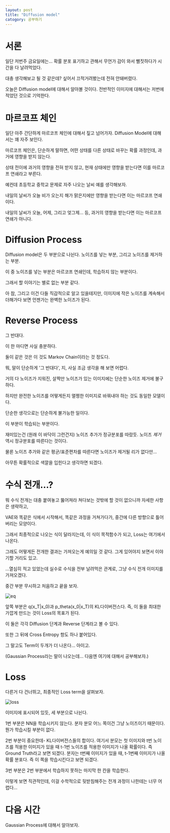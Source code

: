 ```yaml
---
layout: post
title: "Diffusion model"
catogory: 공부하기
---
```


# 서론

일단 저번주 금요일에는... 확률 분포 표기하고 관해서 무언가 감이 와서 뻘짓하다가 시간을 다 날려먹었다.

대충 생각해보고 될 것 같은데? 싶어서 끄적거려봤는데 전혀 안돼버렸다. 

오늘은 Diffusion model에 대해서 알아볼 것이다. 전반적인 이미지에 대해서는 저번에 적었던 것으로 기억한다.

# 마르코프 체인

일단 아주 간단하게 마르코프 체인에 대해서 짚고 넘어가자. Diffusion Model에 대해서는 꽤 자주 보인다.

마르코프 체인은, 단순하게 말하면, 어떤 상태를 다른 상태로 바꾸는 확률 과정인데, 과거에 영향을 받지 않는다.

상태 전이에 과거의 영향을 전혀 받지 않고, 현재 상태에만 영향을 받는다면 이를 마르코프 연쇄라고 부른다.

예컨데 초등학교 중학교 문제로 자주 나오는 날씨 예를 생각해보자.

내일의 날씨가 오늘 비가 오는지 해가 맑은지에만 영향을 받는다면 이는 마르코프 연쇄이다.

내일의 날씨가 오늘, 어제, 그리고 엊그제... 등, 과거의 영향을 받는다면 이는 마르코프 연쇄가 아니다.

# Diffusion Process

Diffusion model은 두 부분으로 나뉜다. 노이즈를 넣는 부분, 그리고 노이즈를 제거하는 부분.

이 중 노이즈를 넣는 부분은 마르코프 연쇄인데, 학습하지 않는 부분이다.

그래서 할 이야기는 별로 없는 부분 같다.

아 참, 그리고 이건 다들 직감적으로 알고 있을테지만, 이미지에 작은 노이즈를 계속해서 더해가다 보면 언젠가는 완벽한 노이즈가 된다.

# Reverse Process

그 반대다.

이 한 마디면 사실 충분하다.

둘이 같은 것은 이 것도 Markov Chain이라는 것 정도다.

뭐, 말이 단순하게 '그 반대다', 지, 사실 조금 생각을 해 보면 어렵다.

거의 다 노이즈가 지워진, 살짝만 노이즈가 있는 이미지에는 단순한 노이즈 제거에 불구하다.

하지만 완전한 노이즈를 어떻게든지 멀쩡한 이미지로 바꿔내야 하는 것도 동일한 모델이다.

단순한 생각으로는 단순하게 불가능한 일이다.

이 부분이 학습되는 부분이다.

재미있는건 (원래 이 바닥이 그런건지) 노이즈 추가가 정규분포를 따랐듯. 노이즈 *제거* 역시 정규분포를 따른다는 것이다.

물론 노이즈 추가와 같은 평균/표준편차를 따른다면 노이즈가 제거될 리가 없다만...

아무튼 확률적으로 색깔을 입힌다고 생각하면 되겠다.

# 수식 전개...?

뭐 수식 전개는 대충 붙여놓고 뚫어져라 쳐다보는 것밖에 할 것이 없으니까 자세한 사항은 생략하고,

VAE와 똑같은 식에서 시작해서, 똑같은 과정을 거쳐가다가, 중간에 다른 방향으로 틀어버리는 모양이다.

그래서 최종적으로 나오는 식이 달라지는데, 이 식이 목적함수가 되고, Loss는 여기에서 나온다.

그래도 어떻게든 전개한 결과는 가져오는게 예의일 것 같다. 그게 있어야지 보면서 이야기할 거리도 있고.

...열심히 적고 있었는데 실수로 수식을 전부 날려먹은 관계로, 그냥 수식 전개 이미지를 가져오겠다.

중간 부분 무시하고 처음하고 끝을 보자.

![eq](https://img1.daumcdn.net/thumb/R1280x0/?scode=mtistory2&fname=https%3A%2F%2Fblog.kakaocdn.net%2Fdn%2FbykWBd%2Fbtq9fXAu3xj%2FHlt53RrxSmvKlW7ZZNdssk%2Fimg.png)

앞쪽 부분은 q(x\_T|x\_0)과 p\_theta(x\_0|x\_T)의 KL다이버전스다. 즉, 이 둘을 최대한 가깝게 만드는 것이 Loss의 목표가 된다.

이 둘은 각각 Diffusion 단계과 Reverse 단계라고 볼 수 있다.

또한 그 뒤에 Cross Entropy 항도 하나 붙어있다.

그 말고도 Term이 두개가 더 나온다... 아이고.

(Gaussian Process라는 말이 나오는데... 다음엔 여기에 대해서 공부해보자.)

# Loss

다른거 다 건너뛰고, 최종적인 Loss term을 살펴보자.

![loss](https://img1.daumcdn.net/thumb/R1280x0/?scode=mtistory2&fname=https%3A%2F%2Fblog.kakaocdn.net%2Fdn%2FGZR7s%2Fbtq9e7w8o3b%2FnC6LRLt7VkpbkR500yFixK%2Fimg.png)

이미지에 표시되어 있듯, 세 부분으로 나뉜다.

1번 부분은 NN을 학습시키지 않는다. 분자 분모 어느 쪽이건 그냥 노이즈이기 때문이다. 뭔가 학습시킬 부분이 없다.

2번 부분이 중요한데- KL다이버전스들의 합이다. 여기서 분모는 첫 이미지와 t번 노이즈를 적용한 이미지가 있을 때 t-1번 노이즈를 적용한 이미지가 나올 확률이다. 즉 Ground Truth라고 보면 되겠다. 분자는 t번째 이미지가 있을 때, t-1번째 이미지가 나올 확률 분포다. 즉 이 쪽을 학습시킨다고 보면 되겠다.

3번 부분은 2번 부분에서 학습하지 못하는 마지막 한 칸을 학습한다.

이렇게 보면 직관적인데, 이걸 수학적으로 뒷받침해주는 전개 과정이 나한테는 너무 어렵다...

# 다음 시간

Gaussian Process에 대해서 알아보자.
